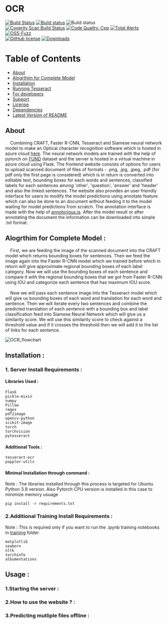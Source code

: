 # OCR

[![Build Status](https://travis-ci.org/tesseract-ocr/tesseract.svg?branch=master)](https://travis-ci.org/tesseract-ocr/tesseract)
[![Build status](https://ci.appveyor.com/api/projects/status/miah0ikfsf0j3819/branch/master?svg=true)](https://ci.appveyor.com/project/zdenop/tesseract/)
![Build status](https://github.com/tesseract-ocr/tesseract/workflows/sw/badge.svg)<br>
[![Coverity Scan Build Status](https://scan.coverity.com/projects/tesseract-ocr/badge.svg)](https://scan.coverity.com/projects/tesseract-ocr)
[![Code Quality: Cpp](https://img.shields.io/lgtm/grade/cpp/g/tesseract-ocr/tesseract.svg?logo=lgtm&logoWidth=18)](https://lgtm.com/projects/g/tesseract-ocr/tesseract/context:cpp)
[![Total Alerts](https://img.shields.io/lgtm/alerts/g/tesseract-ocr/tesseract.svg?logo=lgtm&logoWidth=18)](https://lgtm.com/projects/g/tesseract-ocr/tesseract/alerts)
[![OSS-Fuzz](https://img.shields.io/badge/oss--fuzz-fuzzing-brightgreen)](https://bugs.chromium.org/p/oss-fuzz/issues/list?sort=-opened&can=2&q=proj:tesseract-ocr)
<br/>
[![GitHub license](https://img.shields.io/badge/license-Apache--2.0-blue.svg)](https://raw.githubusercontent.com/tesseract-ocr/tesseract/main/LICENSE)
[![Downloads](https://img.shields.io/badge/download-all%20releases-brightgreen.svg)](https://github.com/tesseract-ocr/tesseract/releases/)

Table of Contents
=================
   * [About](#About)
   * [Alogrthim for Complete Model](#alogrthim-for-complete-model)
   * [Installation](#installation)
   * [Running Tesseract](#running-tesseract)
   * [For developers](#for-developers)
   * [Support](#support)
   * [License](#license)
   * [Dependencies](#dependencies)
   * [Latest Version of README](#latest-version-of-readme)

## About
&nbsp;&nbsp;&nbsp;&nbsp;Combining CRAFT, Faster R-CNN, Tesseract and Siamese neural network model to make an Optical character recognition software which is hosted in azure cloud [here](http://frozenwolf-ocr.westeurope.cloudapp.azure.com:5000/home). The neural network models are trained with the help of pytorch on [FUND](https://guillaumejaume.github.io/FUNSD/) dataset and the server is hosted in a virtual machine in azure cloud using Flask. The frontend website consists of options for users to upload scanned document of files of formats - .png, .jpg, .jpeg, .pdf (for pdf only the first page is considered) which is in return is converted into editable text, bounding boxes for each words and sentences, classified labels for each sentences among 'other', 'question', 'answer' and 'header' and also the linked sentences. The website also provides an user friendly interface for users to modify the model predictions using annotate feature which can also be done to an document without feeding it to the model waiting for model predictions from scratch. The annotation interface is made with the help of [annotorious.js](annotorious). After the model result or after annotating the document the information can be downloaded into simple .txt format.

## Alogrthim for Complete Model :
&nbsp;&nbsp;&nbsp;&nbsp;First, we are feeding the image of the scanned document into the CRAFT model which returns bounding boxes for sentences. Then we feed the image again into the Faster R-CNN model which we trained before which in return will give approximate regional bounding boxes of each label category. Now we will use the bounding boxes of each sentence and compare it with the regional bounding boxes that we got from Faster R-CNN using IOU and categorize each sentence that has maximum IOU score.<br><br>
&nbsp;&nbsp;&nbsp;&nbsp;Now we will pass each sentence image into the Tesseract model which will give us bounding boxes of each word and translation for each word and sentence. Then we will iterate every two sentences and combine the predicted translation of each sentence with a bounding box and label classification feed into Siamese Neural Network which will give us a similarity score. We will use this similarity score to check against a threshold value and if it crosses the threshold then we will add it to the list of links for each sentence.<br>


![OCR_flowchart](https://user-images.githubusercontent.com/57902078/148105380-bbc69ff0-0a55-48d1-a711-13fb2f0f76ef.png)

## Installation :
### 1. Server Install Requirements :
#### Libraries Used :
```
Flask
pickle-mixin
numpy
Pillow
regex
pdf2image
opencv-python
scikit-image
torch
torchvision
pytesseract
```
#### Additional Tools :
```
tesseract-ocr
poppler-utils
```
#### Minimal Installation through command :
Note : The libraries installed through this process is targeted for Ubuntu Python 3.9 version. Also Pytorch CPU version is installed in this case to minimize memory usuage
```shell
pip install -r requirements.txt
```
### 2.Additional Training Install Requirements :
Note : This is required only if you want to run the .ipynb training notebooks in [training](https://github.com/FrozenWolf-Cyber/OCR/tree/master/training) folder
```
matplotlib
seaborn
nltk
torchinfo
albumentations
```
## Usage :

### 1.Starting the server :

### 2.How to use the website ? :

### 3.Predicting mutliple files offline :



